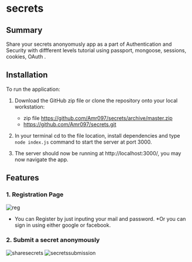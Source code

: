 # secrets

## Summary

Share your secrets anonyomusly app as a part of Authentication and Security with diffferent levels tutorial using passport, mongoose, sessions, cookies, OAuth .

## Installation

To run the application:

 1. Download the GitHub zip file or clone the repository onto your local workstation:
    - zip file https://github.com/Amr097/secrets/archive/master.zip
    - https://github.com/Amr097/secrets.git
    
 2. In your terminal cd to the file location, install dependencies and type `node index.js` command to start the server at port 3000.
 
 3. The server should now be running at http://localhost:3000/, you may now navigate the app.
 
 ## Features

### 1. Registration Page
![reg](https://user-images.githubusercontent.com/107508295/181660005-aa732ea7-7565-4f07-b3ed-0e4395cd3e42.PNG)

* You can Register by just inputing your mail and password.
*Or you can sign in using either google or facebook.

### 2. Submit a secret anonymously
![sharesecrets](https://user-images.githubusercontent.com/107508295/181660841-c943ede1-854e-48ad-afad-50880c5a6dc0.PNG)
![secretssubmission](https://user-images.githubusercontent.com/107508295/181660876-b4e5d085-4234-400e-91ec-a20e89b581e8.PNG)
